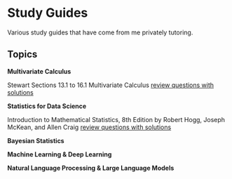 # Study Guides 

Various study guides that have come from me privately tutoring.

## Topics 

**Multivariate Calculus**

Stewart Sections 13.1 to 16.1 Multivariate Calculus [review questions with solutions](_UC_Berkeley_Math_53__Multivariate_Calculus_Review_Problems_13_1_to_16_1.pdf)

**Statistics for Data Science**

Introduction to Mathematical Statistics, 8th Edition by Robert Hogg, Joseph McKean, and Allen Craig [review questions with solutions](Intro_to_Statistics_for_Data_Science.pdf)

**Bayesian Statistics** 

**Machine Learning & Deep Learning**

**Natural Language Processing & Large Language Models**
